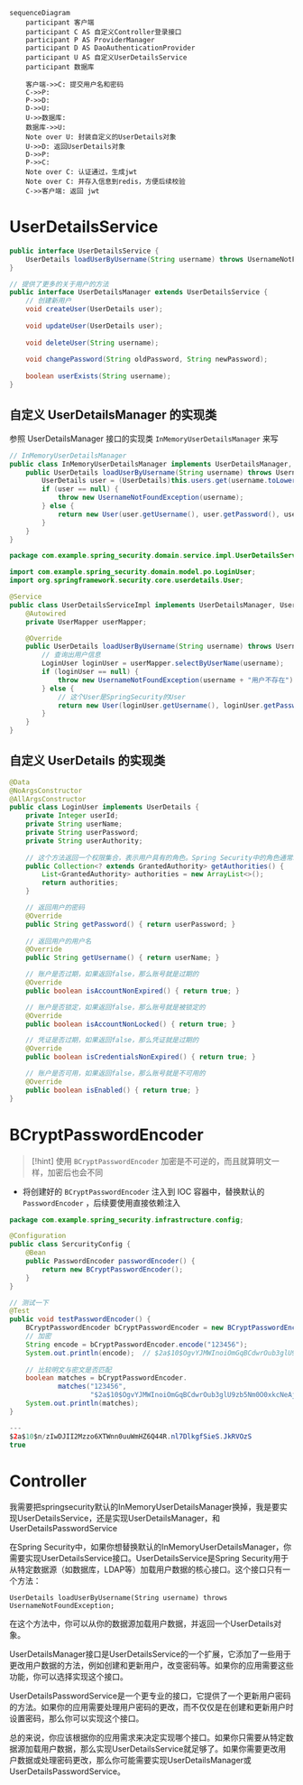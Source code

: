 
```mermaid
sequenceDiagram
    participant 客户端
    participant C AS 自定义Controller登录接口
    participant P AS ProviderManager
    participant D AS DaoAuthenticationProvider
    participant U AS 自定义UserDetailsService
    participant 数据库

	客户端->>C: 提交用户名和密码
	C->>P: 
	P->>D: 
	D->>U: 
	U->>数据库: 
	数据库->>U: 
	Note over U: 封装自定义的UserDetails对象
	U->>D: 返回UserDetails对象
	D->>P: 
    P->>C: 
    Note over C: 认证通过，生成jwt
    Note over C: 并存入信息到redis，方便后续校验
    C->>客户端: 返回 jwt
```

# UserDetailsService
```java
public interface UserDetailsService {
    UserDetails loadUserByUsername(String username) throws UsernameNotFoundException;
}
```

```java
// 提供了更多的关于用户的方法
public interface UserDetailsManager extends UserDetailsService {
	// 创建新用户
	void createUser(UserDetails user);  
  
	void updateUser(UserDetails user);  
	  
	void deleteUser(String username);  
	  
	void changePassword(String oldPassword, String newPassword);  
	  
	boolean userExists(String username);
}
```

## 自定义 UserDetailsManager 的实现类
参照 UserDetailsManager 接口的实现类 `InMemoryUserDetailsManager` 来写

```java
// InMemoryUserDetailsManager
public class InMemoryUserDetailsManager implements UserDetailsManager, UserDetailsPasswordService {
    public UserDetails loadUserByUsername(String username) throws UsernameNotFoundException {
        UserDetails user = (UserDetails)this.users.get(username.toLowerCase());
        if (user == null) {
            throw new UsernameNotFoundException(username);
        } else {
            return new User(user.getUsername(), user.getPassword(), user.isEnabled(), user.isAccountNonExpired(), user.isCredentialsNonExpired(), user.isAccountNonLocked(), user.getAuthorities());
        }
    }
}
```

```java
package com.example.spring_security.domain.service.impl.UserDetailsServiceImpl;

import com.example.spring_security.domain.model.po.LoginUser;  
import org.springframework.security.core.userdetails.User;

@Service
public class UserDetailsServiceImpl implements UserDetailsManager, UserDetailsPasswordService {
    @Autowired
    private UserMapper userMapper;

    @Override
    public UserDetails loadUserByUsername(String username) throws UsernameNotFoundException {
        // 查询出用户信息
        LoginUser loginUser = userMapper.selectByUserName(username);
        if (loginUser == null) {
            throw new UsernameNotFoundException(username + "用户不存在");
        } else {
	        // 这个User是SpringSecurity的User
            return new User(loginUser.getUsername(), loginUser.getPassword(), loginUser.isEnabled(), loginUser.isAccountNonExpired(), loginUser.isCredentialsNonExpired(), loginUser.isAccountNonLocked(), loginUser.getAuthorities());
        }
    }
}
```

## 自定义 UserDetails 的实现类
```java
@Data  
@NoArgsConstructor  
@AllArgsConstructor
public class LoginUser implements UserDetails {
	private Integer userId;  
	private String userName;  
	private String userPassword;  
	private String userAuthority;
	
    // 这个方法返回一个权限集合，表示用户具有的角色。Spring Security中的角色通常以ROLE_开头
    public Collection<? extends GrantedAuthority> getAuthorities() {
        List<GrantedAuthority> authorities = new ArrayList<>();
        return authorities;
    }

    // 返回用户的密码
	@Override  
	public String getPassword() { return userPassword; }  
	
	// 返回用户的用户名  
	@Override  
	public String getUsername() { return userName; }

	// 账户是否过期，如果返回false，那么账号就是过期的
    @Override
    public boolean isAccountNonExpired() { return true; }

    // 账户是否锁定，如果返回false，那么账号就是被锁定的
    @Override
    public boolean isAccountNonLocked() { return true; }

    // 凭证是否过期，如果返回false，那么凭证就是过期的
    @Override
    public boolean isCredentialsNonExpired() { return true; }

    // 账户是否可用，如果返回false，那么账号就是不可用的
    @Override
    public boolean isEnabled() { return true; }
}
```

# BCryptPasswordEncoder
>[!hint] 使用 `BCryptPasswordEncoder` 加密是不可逆的，而且就算明文一样，加密后也会不同

- 将创建好的 `BCryptPasswordEncoder` 注入到 IOC 容器中，替换默认的 `PasswordEncoder` ，后续要使用直接依赖注入
```java
package com.example.spring_security.infrastructure.config;   

@Configuration  
public class SercurityConfig {  
    @Bean  
    public PasswordEncoder passwordEncoder() {  
        return new BCryptPasswordEncoder();  
    }  
}
```

```java
// 测试一下
@Test  
public void testPasswordEncoder() {  
    BCryptPasswordEncoder bCryptPasswordEncoder = new BCryptPasswordEncoder();  
    // 加密
    String encode = bCryptPasswordEncoder.encode("123456");  
    System.out.println(encode);  // $2a$10$OgvYJMWInoiOmGqBCdwrOub3glU9zb5Nm0O0xkcNeAjgMUsSELE5e  
    
    // 比较明文与密文是否匹配  
    boolean matches = bCryptPasswordEncoder.  
            matches("123456",  
                    "$2a$10$OgvYJMWInoiOmGqBCdwrOub3glU9zb5Nm0O0xkcNeAjgMUsSELE5e");  
    System.out.println(matches);  
}

---
$2a$10$n/zIwDJII2Mzzo6XTWnn0uuWmHZ6Q44R.nl7DlkgfSieS.JkRVOzS
true
```

# Controller


我需要把springsecurity默认的InMemoryUserDetailsManager换掉，我是要实现UserDetailsService，还是实现UserDetailsManager，和UserDetailsPasswordService

在Spring Security中，如果你想替换默认的InMemoryUserDetailsManager，你需要实现UserDetailsService接口。UserDetailsService是Spring Security用于从特定数据源（如数据库，LDAP等）加载用户数据的核心接口。这个接口只有一个方法：

```plaintext
UserDetails loadUserByUsername(String username) throws UsernameNotFoundException;
```

在这个方法中，你可以从你的数据源加载用户数据，并返回一个UserDetails对象。

UserDetailsManager接口是UserDetailsService的一个扩展，它添加了一些用于更改用户数据的方法，例如创建和更新用户，改变密码等。如果你的应用需要这些功能，你可以选择实现这个接口。

UserDetailsPasswordService是一个更专业的接口，它提供了一个更新用户密码的方法。如果你的应用需要处理用户密码的更改，而不仅仅是在创建和更新用户时设置密码，那么你可以实现这个接口。

  

总的来说，你应该根据你的应用需求来决定实现哪个接口。如果你只需要从特定数据源加载用户数据，那么实现UserDetailsService就足够了。如果你需要更改用户数据或处理密码更改，那么你可能需要实现UserDetailsManager或UserDetailsPasswordService。